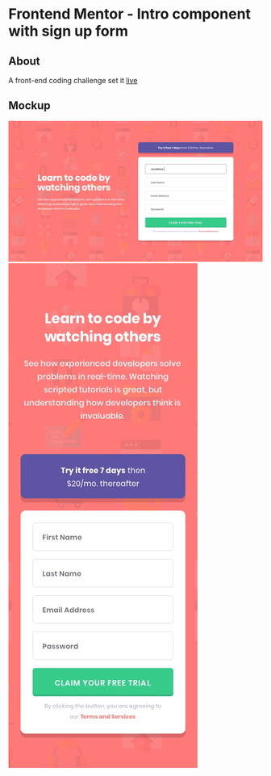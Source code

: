 # Frontend Mentor - Intro component with sign up form

## About
A front-end coding challenge set it [live](https://zen-roentgen-a0b523.netlify.com/)

## Mockup

![Desktop Design](./design/desktop-design.jpg)
![Mobile Design](./design/mobile-design.jpg)


